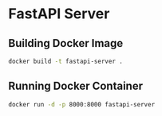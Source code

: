 # FastAPI Server

## Building Docker Image
```bash
docker build -t fastapi-server .
```

## Running Docker Container
```bash
docker run -d -p 8000:8000 fastapi-server
```
